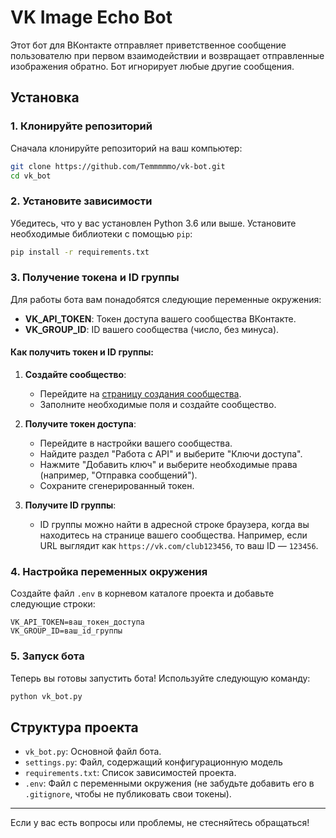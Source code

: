 # VK Image Echo Bot

Этот бот для ВКонтакте отправляет приветственное сообщение пользователю при первом взаимодействии и возвращает отправленные изображения обратно. Бот игнорирует любые другие сообщения.

## Установка

### 1. Клонируйте репозиторий

Сначала клонируйте репозиторий на ваш компьютер:

```bash
git clone https://github.com/Temmmmmo/vk-bot.git
cd vk_bot
```

### 2. Установите зависимости

Убедитесь, что у вас установлен Python 3.6 или выше. Установите необходимые библиотеки с помощью `pip`:

```bash
pip install -r requirements.txt
```

### 3. Получение токена и ID группы

Для работы бота вам понадобятся следующие переменные окружения:

- **VK_API_TOKEN**: Токен доступа вашего сообщества ВКонтакте.
- **VK_GROUP_ID**: ID вашего сообщества (число, без минуса).

#### Как получить токен и ID группы:

1. **Создайте сообщество**:
   - Перейдите на [страницу создания сообщества](https://vk.com/groups?act=create).
   - Заполните необходимые поля и создайте сообщество.

2. **Получите токен доступа**:
   - Перейдите в настройки вашего сообщества.
   - Найдите раздел "Работа с API" и выберите "Ключи доступа".
   - Нажмите "Добавить ключ" и выберите необходимые права (например, "Отправка сообщений").
   - Сохраните сгенерированный токен.

3. **Получите ID группы**:
   - ID группы можно найти в адресной строке браузера, когда вы находитесь на странице вашего сообщества. Например, если URL выглядит как `https://vk.com/club123456`, то ваш ID — `123456`.

### 4. Настройка переменных окружения

Создайте файл `.env` в корневом каталоге проекта и добавьте следующие строки:
```dotenv
VK_API_TOKEN=ваш_токен_доступа
VK_GROUP_ID=ваш_id_группы
```

### 5. Запуск бота

Теперь вы готовы запустить бота! Используйте следующую команду:
```bash
python vk_bot.py
```

## Структура проекта

- `vk_bot.py`: Основной файл бота.
- `settings.py`: Файл, содержащий конфигурационную модель
- `requirements.txt`: Список зависимостей проекта.
- `.env`: Файл с переменными окружения (не забудьте добавить его в `.gitignore`, чтобы не публиковать свои токены).

---

Если у вас есть вопросы или проблемы, не стесняйтесь обращаться!
